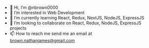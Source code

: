 - 👋 Hi, I’m @nbrown0000
- 👀 I’m interested in Web Development
- 🌱 I’m currently learning React, Redux, NextJS, NodeJS, ExpressJS
- 💞️ I’m looking to collaborate on React, Redux, NodeJS, ExpressJS projects
- 📫 How to reach me send me an email at brown.nathanjames@gmail.com

<!---
nbrown0000/nbrown0000 is a ✨ special ✨ repository because its `README.md` (this file) appears on your GitHub profile.
You can click the Preview link to take a look at your changes.
--->
